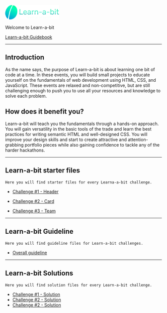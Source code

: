 <img src="./Challenges/Challenge01/images/learnabit-logo.png" />

Welcome to Learn-a-bit

[Learn-a-bit Guidebook](https://sites.google.com/mintbean.io/mintbean-learn-a-bit-guide/about-learn-a-bit)

---

## Introduction

As the name says, the purpose of Learn-a-bit is about learning one bit of code at a time.
In these events, you will build small projects to educate yourself on the fundamentals of web development using HTML, CSS, and JavaScript.
These events are relaxed and non-competitive, but are still challenging enough to push you to use all your resources and knowledge to solve each problem.

## How does it benefit you?

Learn-a-bit will teach you the fundamentals through a hands-on approach. You will gain versatility in the basic tools of the trade and learn the best practices for writing semantic HTML and well-designed CSS. You will improve your design skills and start to create attractive and attention-grabbing portfolio pieces while also gaining confidence to tackle any of the harder hackathons.

---

## Learn-a-bit starter files

    Here you will find starter files for every Learna-a-bit challenge.

- [Challenge #1 - Header](./Challenges/Challenge01)

- [Challenge #2 - Card](./Challenges/Challenge02)

- [Challenge #3 - Team](./Challenges/Challenge03)

---

## Learn-a-bit Guideline

    Here you will find guideline files for Learn-a-bit challenges.

- [Overall guideline](./Guideline/overall-guideline.md)

---

## Learn-a-bit Solutions

    Here you will find solution files for every Learn-a-bit challenge.

- [Challenge #1 - Solution](./Solutions/Challenge01/)
- [Challenge #2 - Solution](./Solutions/Challenge02/)
- [Challenge #2 - Solution](./Solutions/Challenge03/)
